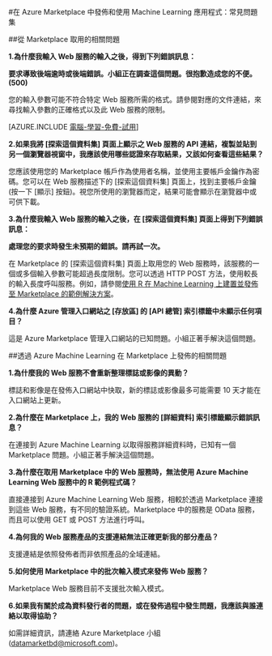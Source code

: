 <properties 
	pageTitle="常見問題集：在 Azure Marketplace 中發佈和使用 Machine Learning 應用程式 | Microsoft Azure" 
	description="常見問題集" 
	services="machine-learning" 
	documentationCenter="" 
	authors="LuisCabrer" 
	manager="paulettm" 
	editor="cgronlun"/>

<tags 
	ms.service="machine-learning" 
	ms.workload="data-services" 
	ms.tgt_pltfrm="na" 
	ms.devlang="na" 
	ms.topic="article" 
	ms.date="05/05/2015" 
	ms.author="luisca"/>

#在 Azure Marketplace 中發佈和使用 Machine Learning 應用程式：常見問題集

##從 Marketplace 取用的相關問題


**1.為什麼我輸入 Web 服務的輸入之後，得到下列錯誤訊息：**

**要求導致後端逾時或後端錯誤。小組正在調查這個問題。很抱歉造成您的不便。(500)**

您的輸入參數可能不符合特定 Web 服務所需的格式。請參閱對應的文件連結，來尋找輸入參數的正確格式以及此 Web 服務的限制。


[AZURE.INCLUDE [電腦-學習-免費-試用](../../includes/machine-learning-free-trial.md)]

**2.如果我將 [探索這個資料集] 頁面上顯示之 Web 服務的 API 連結，複製並貼到另一個瀏覽器視窗中，我應該使用哪些認證來存取結果，又該如何查看這些結果？**

您應該使用您的 Marketplace 帳戶作為使用者名稱，並使用主要帳戶金鑰作為密碼。您可以在 Web 服務描述下的 [探索這個資料集] 頁面上，找到主要帳戶金鑰 (按一下 [顯示] 按鈕)。視您所使用的瀏覽器而定，結果可能會顯示在瀏覽器中或可供下載。

**3.為什麼我輸入 Web 服務的輸入之後，在 [探索這個資料集] 頁面上得到下列錯誤訊息：**

**處理您的要求時發生未預期的錯誤。請再試一次。**

在 Marketplace 的 [探索這個資料集] 頁面上取用您的 Web 服務時，該服務的一個或多個輸入參數可能超過長度限制。您可以透過 HTTP POST 方法，使用較長的輸入長度呼叫服務。例如，請參閱[使用 R 在 Machine Learning 上建置並發佈至 Marketplace 的範例解決方案](machine-learning-r-csharp-web-service-examples.md)。

**4.為什麼 Azure 管理入口網站之 [存放區] 的 [API 總管] 索引標籤中未顯示任何項目？**

這是 Azure Marketplace 管理入口網站的已知問題。小組正著手解決這個問題。


##透過 Azure Machine Learning 在 Marketplace 上發佈的相關問題

**1.為什麼我的 Web 服務不會重新整理標誌或影像的異動？**

標誌和影像是在發佈入口網站中快取，新的標誌或影像最多可能需要 10 天才能在入口網站上更新。

**2.為什麼在 Marketplace 上，我的 Web 服務的 [詳細資料] 索引標籤顯示錯誤訊息？**

在連接到 Azure Machine Learning 以取得服務詳細資料時，已知有一個 Marketplace 問題。小組正著手解決這個問題。

**3.為什麼在取用 Marketplace 中的 Web 服務時，無法使用 Azure Machine Learning Web 服務中的 R 範例程式碼？**

直接連接到 Azure Machine Learning Web 服務，相較於透過 Marketplace 連接到這些 Web 服務，有不同的驗證系統。Marketplace 中的服務是 OData 服務，而且可以使用 GET 或 POST 方法進行呼叫。

**4.為何我的 Web 服務產品的支援連結無法正確更新我的部分產品？**

支援連結是依照發佈者而非依照產品的全域連結。

**5.如何使用 Marketplace 中的批次輸入模式來發佈 Web 服務？**

Marketplace Web 服務目前不支援批次輸入模式。

**6.如果我有關於成為資料發行者的問題，或在發佈過程中發生問題，我應該與誰連絡以取得協助？**

如需詳細資訊，請連絡 Azure Marketplace 小組 (<datamarketbd@microsoft.com>)。





 

<!---HONumber=July15_HO2-->